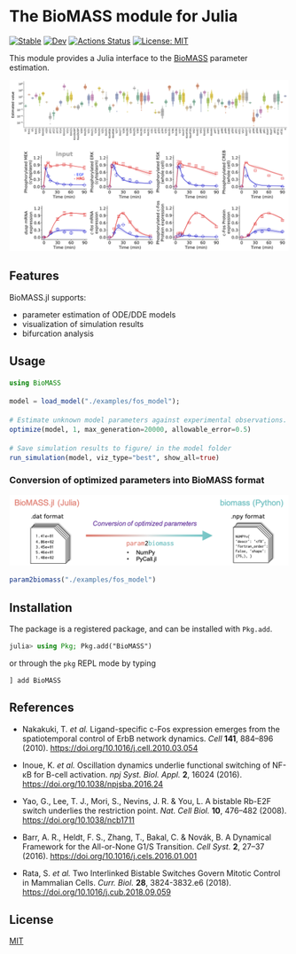 # The BioMASS module for Julia

[![Stable](https://img.shields.io/badge/docs-stable-blue.svg)](https://himoto.github.io/BioMASS.jl/stable)
[![Dev](https://img.shields.io/badge/docs-dev-blue.svg)](https://himoto.github.io/BioMASS.jl/dev)
[![Actions Status](https://github.com/himoto/BioMASS.jl/workflows/CI/badge.svg)](https://github.com/himoto/BioMASS.jl/actions)
[![License: MIT](https://img.shields.io/badge/License-MIT-green.svg)](https://opensource.org/licenses/MIT)

This module provides a Julia interface to the [BioMASS](https://github.com/okadalabipr/biomass) parameter estimation.

![](docs/src/assets/result.png)

## Features

BioMASS.jl supports:

- parameter estimation of ODE/DDE models
- visualization of simulation results
- bifurcation analysis

## Usage

```julia
using BioMASS

model = load_model("./examples/fos_model");

# Estimate unknown model parameters against experimental observations.
optimize(model, 1, max_generation=20000, allowable_error=0.5)

# Save simulation results to figure/ in the model folder
run_simulation(model, viz_type="best", show_all=true)
```

### Conversion of optimized parameters into BioMASS format

![](docs/src/assets/conversion.png)

```julia
param2biomass("./examples/fos_model")
```

## Installation

The package is a registered package, and can be installed with `Pkg.add`.

```julia
julia> using Pkg; Pkg.add("BioMASS")
```

or through the `pkg` REPL mode by typing

```
] add BioMASS
```

## References

- Nakakuki, T. _et al._ Ligand-specific c-Fos expression emerges from the spatiotemporal control of ErbB network dynamics. _Cell_ **141**, 884–896 (2010). https://doi.org/10.1016/j.cell.2010.03.054

- Inoue, K. _et al._ Oscillation dynamics underlie functional switching of NF-κB for B-cell activation. _npj Syst. Biol. Appl._ **2**, 16024 (2016). https://doi.org/10.1038/npjsba.2016.24

- Yao, G., Lee, T. J., Mori, S., Nevins, J. R. & You, L. A bistable Rb-E2F switch underlies the restriction point. _Nat. Cell Biol._ **10**, 476–482 (2008). https://doi.org/10.1038/ncb1711

- Barr, A. R., Heldt, F. S., Zhang, T., Bakal, C. & Novák, B. A Dynamical Framework for the All-or-None G1/S Transition. _Cell Syst._ **2**, 27–37 (2016). https://doi.org/10.1016/j.cels.2016.01.001

- Rata, S. _et al._ Two Interlinked Bistable Switches Govern Mitotic Control in Mammalian Cells. _Curr. Biol._ **28**, 3824-3832.e6 (2018). https://doi.org/10.1016/j.cub.2018.09.059

## License

[MIT](https://github.com/himoto/BioMASS.jl/blob/master/LICENSE)
